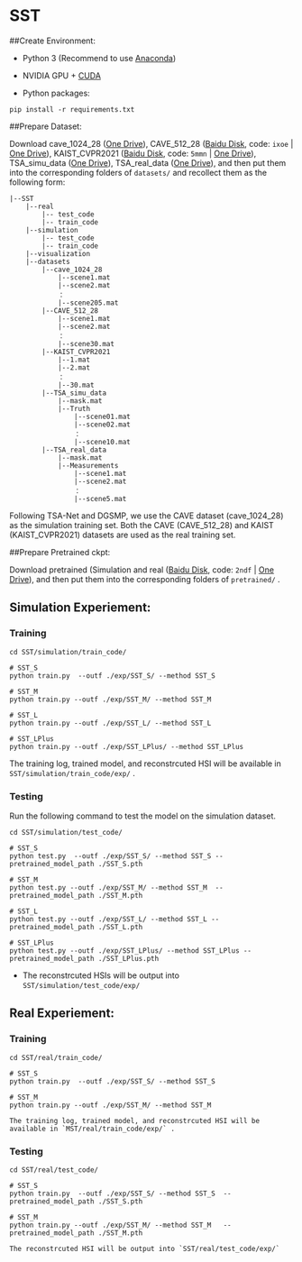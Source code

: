 # SST



##Create Environment:

- Python 3 (Recommend to use [Anaconda](https://www.anaconda.com/download/#linux))

- NVIDIA GPU + [CUDA](https://developer.nvidia.com/cuda-downloads)

- Python packages:

```shell
pip install -r requirements.txt
```

##Prepare Dataset:

Download cave_1024_28 ([One Drive](https://bupteducn-my.sharepoint.com/:f:/g/personal/mengziyi_bupt_edu_cn/EmNAsycFKNNNgHfV9Kib4osB7OD4OSu-Gu6Qnyy5PweG0A?e=5NrM6S)), CAVE_512_28 ([Baidu Disk](https://pan.baidu.com/s/1ue26weBAbn61a7hyT9CDkg), code: `ixoe` | [One Drive](https://mailstsinghuaeducn-my.sharepoint.com/:f:/g/personal/lin-j21_mails_tsinghua_edu_cn/EjhS1U_F7I1PjjjtjKNtUF8BJdsqZ6BSMag_grUfzsTABA?e=sOpwm4)), KAIST_CVPR2021 ([Baidu Disk](https://pan.baidu.com/s/1LfPqGe0R_tuQjCXC_fALZA), code: `5mmn` | [One Drive](https://mailstsinghuaeducn-my.sharepoint.com/:f:/g/personal/lin-j21_mails_tsinghua_edu_cn/EkA4B4GU8AdDu0ZkKXdewPwBd64adYGsMPB8PNCuYnpGlA?e=VFb3xP)), TSA_simu_data ([One Drive](https://1drv.ms/u/s!Au_cHqZBKiu2gYFDwE-7z1fzeWCRDA?e=ofvwrD)), TSA_real_data ([One Drive](https://1drv.ms/u/s!Au_cHqZBKiu2gYFTpCwLdTi_eSw6ww?e=uiEToT)), and then put them into the corresponding folders of `datasets/` and recollect them as the following form:

```shell
|--SST
    |--real
    	|-- test_code
    	|-- train_code
    |--simulation
    	|-- test_code
    	|-- train_code
    |--visualization
    |--datasets
        |--cave_1024_28
            |--scene1.mat
            |--scene2.mat
            ：  
            |--scene205.mat
        |--CAVE_512_28
            |--scene1.mat
            |--scene2.mat
            ：  
            |--scene30.mat
        |--KAIST_CVPR2021  
            |--1.mat
            |--2.mat
            ： 
            |--30.mat
        |--TSA_simu_data  
            |--mask.mat   
            |--Truth
                |--scene01.mat
                |--scene02.mat
                ： 
                |--scene10.mat
        |--TSA_real_data  
            |--mask.mat   
            |--Measurements
                |--scene1.mat
                |--scene2.mat
                ： 
                |--scene5.mat
```

Following TSA-Net and DGSMP, we use the CAVE dataset (cave_1024_28) as the simulation training set. Both the CAVE (CAVE_512_28) and KAIST (KAIST_CVPR2021) datasets are used as the real training set. 


##Prepare Pretrained ckpt:

Download pretrained (Simulation and real ([Baidu Disk](https://pan.baidu.com/s/1T2Kz1rQ8Lo_SzpPajJB3qA?pwd=2ndf), code: `2ndf` | [One Drive](https://1drv.ms/f/s!AgPCk81UUoyYoBB8ebE22P65wrx3?e=FvWHnS)), and then put them into the corresponding folders of `pretrained/` .



## Simulation Experiement:

### Training

```shell
cd SST/simulation/train_code/

# SST_S
python train.py  --outf ./exp/SST_S/ --method SST_S 

# SST_M
python train.py --outf ./exp/SST_M/ --method SST_M  

# SST_L
python train.py --outf ./exp/SST_L/ --method SST_L 

# SST_LPlus
python train.py --outf ./exp/SST_LPlus/ --method SST_LPlus 

```

The training log, trained model, and reconstrcuted HSI will be available in `SST/simulation/train_code/exp/` . 


### Testing	

Run the following command to test the model on the simulation dataset.

```shell
cd SST/simulation/test_code/

# SST_S
python test.py  --outf ./exp/SST_S/ --method SST_S --pretrained_model_path ./SST_S.pth

# SST_M
python test.py --outf ./exp/SST_M/ --method SST_M  --pretrained_model_path ./SST_M.pth

# SST_L
python test.py --outf ./exp/SST_L/ --method SST_L --pretrained_model_path ./SST_L.pth

# SST_LPlus
python test.py --outf ./exp/SST_LPlus/ --method SST_LPlus --pretrained_model_path ./SST_LPlus.pth

```

- The reconstrcuted HSIs will be output into `SST/simulation/test_code/exp/`  




## Real Experiement:

### Training

```shell
cd SST/real/train_code/

# SST_S
python train.py  --outf ./exp/SST_S/ --method SST_S 

# SST_M
python train.py --outf ./exp/SST_M/ --method SST_M  

The training log, trained model, and reconstrcuted HSI will be available in `MST/real/train_code/exp/` . 
```

### Testing	

```shell
cd SST/real/test_code/

# SST_S
python train.py  --outf ./exp/SST_S/ --method SST_S  --pretrained_model_path ./SST_S.pth

# SST_M
python train.py --outf ./exp/SST_M/ --method SST_M   --pretrained_model_path ./SST_M.pth

The reconstrcuted HSI will be output into `SST/real/test_code/exp/`  
```